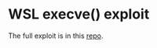 # WSL execve() exploit

The full exploit is in this [repo](https://github.com/saaramar/execve_exploit).